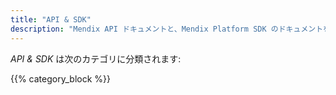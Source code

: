 ```yaml
---
title: "API & SDK"
description: "Mendix API ドキュメントと、Mendix Platform SDK のドキュメントを提示します。"
---
```


*API & SDK* は次のカテゴリに分類されます:

{{% category_block %}}

